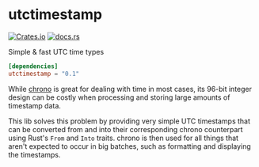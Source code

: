 utctimestamp
============

[![Crates.io][crates-badge]][crates-url]
[![docs.rs][docs-badge]][docs-url]

[crates-badge]: https://img.shields.io/crates/v/utctimestamp.svg
[crates-url]: https://crates.io/crates/utctimestamp
[docs-badge]: https://docs.rs/utctimestamp/badge.svg
[docs-url]: https://docs.rs/utctimestamp/

Simple & fast UTC time types

```toml
[dependencies]
utctimestamp = "0.1"
```

While [chrono](https://crates.io/crates/chrono) is great for dealing with time
in most cases, its 96-bit integer design can be costly when processing and storing 
large amounts of timestamp data.

This lib solves this problem by providing very simple UTC timestamps that can be
converted from and into their corresponding chrono counterpart using Rust's
`From` and `Into` traits. chrono is then used for all things that aren't expected
to occur in big batches, such as formatting and displaying the timestamps. 

